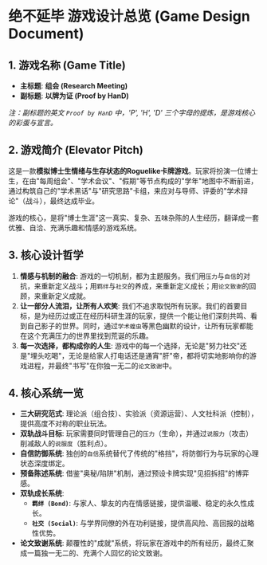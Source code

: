 # 绝不延毕 游戏设计总览 (Game Design Document)

## 1. 游戏名称 (Game Title)

- **主标题**: **组会 (Research Meeting)**
- **副标题**: **以牌为证 (Proof by HanD)**

*注：副标题的英文 `Proof by HanD` 中，'P', 'H', 'D' 三个字母的提炼，是游戏核心的彩蛋与宣言。*

## 2. 游戏简介 (Elevator Pitch)

这是一款**模拟博士生情绪与生存状态的Roguelike卡牌游戏**。玩家将扮演一位博士生，在由"每周组会"、"学术会议"、"假期"等节点构成的"学年"地图中不断前进，通过构筑自己的"学术黑话"与"研究思路"卡组，来应对与导师、评委的"学术辩论"（战斗），最终达成毕业。

游戏的核心，是将"博士生涯"这一真实、复杂、五味杂陈的人生经历，翻译成一套优雅、自洽、充满乐趣和情感的游戏系统。

## 3. 核心设计哲学

1.  **情感与机制的融合**: 游戏的一切机制，都为主题服务。我们用`压力`与`自信`的对抗，来重新定义战斗；用`羁绊`与`社交`的养成，来重新定义成长；用`论文致谢`的回顾，来重新定义成就。
2.  **让一部分人流泪，让所有人欢笑**: 我们不追求取悦所有玩家。我们的首要目标，是为经历过或正在经历科研生涯的玩家，提供一个能让他们深刻共鸣、看到自己影子的世界。同时，通过`学术蝗虫`等黑色幽默的设计，让所有玩家都能在这个充满压力的世界里找到荒诞的乐趣。
3.  **每一次选择，都构成你的人生**: 游戏中的每一个选择，无论是"努力社交"还是"埋头吃喝"，无论是给家人打电话还是通宵"肝"帝，都将切实地影响你的游戏进程，并最终"书写"在你独一无二的`论文致谢`中。

## 4. 核心系统一览

- **三大研究范式**: 理论派（组合技）、实验派（资源运营）、人文社科派（控制），提供高度不对称的职业玩法。
- **双轨战斗目标**: 玩家需要同时管理自己的`压力`（生命），并通过`说服力`（攻击）削减敌人的`说服度`（胜利点）。
- **自信防御系统**: 独创的`自信`系统替代了传统的"格挡"，将防御行为与玩家的心理状态深度绑定。
- **预备陈述系统**: 借鉴"奥秘/陷阱"机制，通过预设卡牌实现"见招拆招"的博弈感。
- **双轨成长系统**:
    - **`羁绊 (Bond)`**: 与家人、挚友的内在情感链接，提供温暖、稳定的永久性成长。
    - **`社交 (Social)`**: 与学界同僚的外在功利链接，提供高风险、高回报的战略性优势。
- **论文致谢系统**: 颠覆性的"成就"系统，将玩家在游戏中的所有经历，最终汇聚成一篇独一无二的、充满个人回忆的论文致谢。 